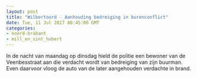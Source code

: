 ```yaml
---
layout: post
title: "Wilbertoord - Aanhouding bedreiging in burenconflict"
date: Tue, 11 Jul 2017 08:45:00 GMT
categories: 
- noord-brabant 
- mill_en_sint_hubert 
---
```


In de nacht van maandag op dinsdag hield de politie een bewoner van de Veenbesstraat aan die verdacht wordt van bedreiging van zijn buurman. Even daarvoor vloog de auto van de later aangehouden verdachte in brand.
